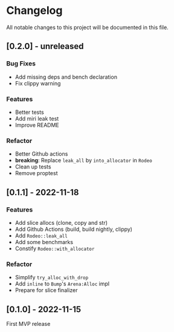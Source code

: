 # Changelog

All notable changes to this project will be documented in this file.

## [0.2.0] - unreleased

### Bug Fixes

- Add missing deps and bench declaration
- Fix clippy warning

### Features

- Better tests
- Add miri leak test
- Improve README

### Refactor

- Better Github actions
- **breaking**: Replace `leak_all` by `into_allocator` in `Rodeo`
- Clean up tests
- Remove proptest

## [0.1.1] - 2022-11-18

### Features

- Add slice allocs (clone, copy and str)
- Add Github Actions (build, build nightly, clippy)
- Add `Rodeo::leak_all`
- Add some benchmarks
- Constify `Rodeo::with_allocator`

### Refactor

- Simplify `try_alloc_with_drop`
- Add `inline` to `Bump`'s `Arena:Alloc` impl
- Prepare for slice finalizer

## [0.1.0] - 2022-11-15

First MVP release